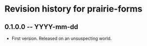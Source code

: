 # Revision history for prairie-forms

## 0.1.0.0 -- YYYY-mm-dd

* First version. Released on an unsuspecting world.
